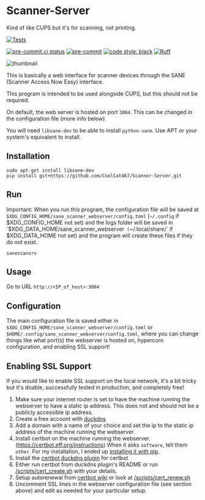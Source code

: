 # Scanner-Server
Kind of like CUPS but it's for scanning, not printing.

[![Tests](https://github.com/CoolCat467/Scanner-Server/actions/workflows/ci.yml/badge.svg?branch=main)](https://github.com/CoolCat467/Scanner-Server/actions/workflows/ci.yml)
<!-- BADGIE TIME -->

[![pre-commit.ci status](https://results.pre-commit.ci/badge/github/CoolCat467/Scanner-Server/main.svg)](https://results.pre-commit.ci/latest/github/CoolCat467/Scanner-Server/main)
[![pre-commit](https://img.shields.io/badge/pre--commit-enabled-brightgreen?logo=pre-commit)](https://github.com/pre-commit/pre-commit)
[![code style: black](https://img.shields.io/badge/code_style-black-000000.svg)](https://github.com/psf/black)
[![Ruff](https://img.shields.io/endpoint?url=https://raw.githubusercontent.com/astral-sh/ruff/main/assets/badge/v2.json)](https://github.com/astral-sh/ruff)

<!-- END BADGIE TIME -->

![thumbnail](./img/thumbnail.png)

This is basically a web interface for scanner devices through the SANE (Scanner Access Now Easy) interface.

This program is intended to be used alongside CUPS, but this should not be required.

On default, the web server is hosted on port `3004`.
This can be changed in the configuration file (more info below)

You will need `libsane-dev` to be able to install `python-sane`.
Use APT or your system's equivalent to install.

## Installation
```console
sudo apt-get install libsane-dev
pip install git+https://github.com/CoolCat467/Scanner-Server.git
```

## Run
Important: When you run this program, the configuration file will be saved at `$XDG_CONFIG_HOME/sane_scanner_webserver/config.toml` (`~/.config` if $XDG_CONFIG_HOME not set) and the logs folder will be saved in
`$XDG_DATA_HOME/sane_scanner_webserver` (`~/.local/share/` if $XDG_DATA_HOME not set)
and the program will create these files if they do not exist.
```console
sanescansrv
```

## Usage
Go to URL `http://<IP_of_host>:3004`


## Configuration
The main configuration file is saved either in `$XDG_CONFIG_HOME/sane_scanner_webserver/config.toml` or
`$HOME/.config/sane_scanner_webserver/config.toml`,
where you can change things like what port(s)
the webserver is hosted on, hypercorn configuration, and enabling
SSL support!


## Enabling SSL Support
If you would like to enable SSL support on the local network, it's a bit
tricky but it's doable, successfully tested in production, and completely free!
1) Make sure your internet router is set to have the machine running
the webserver to have a static ip address. This does not and should not be
a publicly accessible ip address.
2) Create a free account with [duckdns](https://www.duckdns.org/)
3) Add a domain with a name of your choice and set the ip to the static ip
address of the machine running the webserver.
4) Install certbot on the machine running the webserver.
(https://certbot.eff.org/instructions)
When it asks `software`, tell them `other`.
For my installation, I ended up [installing it with pip](https://pypi.org/project/certbot/).
5) Install the [certbot duckdns plugin](https://github.com/infinityofspace/certbot_dns_duckdns) for certbot
6) Either run certbot from duckdns plugin's README or run [/scripts/cert_create.sh](https://github.com/CoolCat467/Scanner-Server/blob/main/scripts/cert_create.sh) with your details.
7) Setup autorenewal from [certbot wiki](https://eff-certbot.readthedocs.io/en/latest/using.html#setting-up-automated-renewal) or look at [/scripts/cert_renew.sh](https://github.com/CoolCat467/Scanner-Server/blob/main/scripts/cert_renew.sh)
8) Uncomment SSL lines in the webserver configuration file (see section above) and edit as needed for your particular setup.
